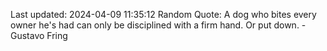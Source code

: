 Last updated: 2024-04-09 11:35:12
Random Quote: A dog who bites every owner he's had can only be disciplined with a firm hand. Or put down. - Gustavo Fring